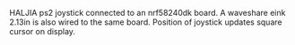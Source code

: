 HALJIA ps2 joystick connected to an nrf58240dk board. A waveshare eink 2.13in is also wired to the same board. Position of joystick updates square cursor on display.